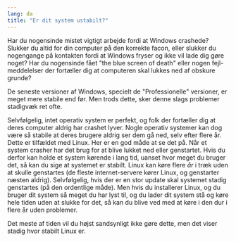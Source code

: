 ```yaml
---
lang: da
title: "Er dit system ustabilt?"
---
```


Har du nogensinde mistet vigtigt arbejde fordi at Windows crashede? Slukker du altid for din computer på den korrekte facon, eller slukker du nogengange på kontakten fordi at Windows fryser og ikke vil lade dig gøre noget? Har du nogensinde fået "the blue screen of death" eller nogen fejl-meddelelser der fortæller dig at computeren skal lukkes ned af obskure grunde? 

De seneste versioner af Windows, specielt de "Professionelle" versioner, er meget mere stabile end før. Men trods dette, sker denne slags problemer stadigvæk ret ofte.

Selvfølgelig, intet operativ system er perfekt, og folk der fortæller dig at deres computer aldrig har crashet lyver. Nogle operativ systemer kan dog være så stabile at deres brugere aldrig ser dem gå ned, selv efter flere år. Dette er tilfældet med Linux. Her er en god måde at se det på. Når et system crasher har det brug for at blive lukket ned eller genstartet. Hvis du derfor kan holde et system kørende i lang tid, uanset hvor meget du bruger det, så kan du sige at systemet er stabilt. Linux kan køre flere <i>år</i> i træk uden at skulle genstartes (de fleste internet-servere kører Linux, og genstarter næsten aldrig). Selvfølgelig, hvis der er en stor update skal systemet stadig genstartes (på den ordentlige måde). Men hvis du installerer Linux, og du bruger dit system så meget du har lyst til, og du lader dit system stå og køre hele tiden uden at slukke for det, så kan du blive ved med at køre i den dur i flere år uden problemer.

Det meste af tiden vil du højst sandsynligt ikke gøre dette, men det viser stadig hvor stabilt Linux er.





